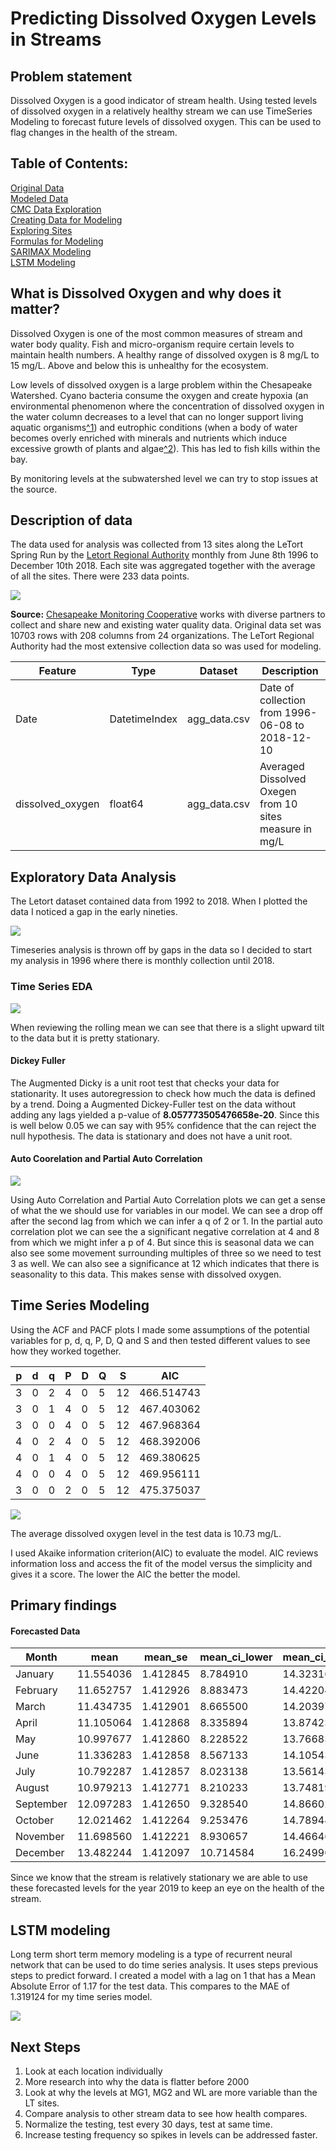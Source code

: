 
# Predicting Dissolved Oxygen Levels in Streams

## Problem statement
Dissolved Oxygen is a good indicator of stream health. Using tested levels of dissolved oxygen in a relatively healthy stream we can use TimeSeries Modeling to forecast future levels of dissolved oxygen. This can be used to flag changes in the health of the stream.

## Table of Contents:
[Original Data](./Data/cmcWaterQualitySamples.csv)  
[Modeled Data](./Data/DO_data.csv)  
[CMC Data Exploration](./Water_Quality_EDA.ipynb)  
[Creating Data for Modeling](./File_creation.py)  
[Exploring Sites](./Dissolved_Oxygen_Sites_exploration.ipynb)  
[Formulas for Modeling](./my_imports.py)  
[SARIMAX Modeling](./Dissolved_Oxygen_modeling.ipynb)  
[LSTM Modeling](./Dissolved_Oxygen_modeling-LSTM.ipynb)

## What is Dissolved Oxygen and why does it matter?
Dissolved Oxygen is one of the most common measures of stream and water body quality. Fish and micro-organism require certain levels to maintain health numbers. A healthy range of dissolved oxygen is 8 mg/L to 15 mg/L. Above and below this is unhealthy for the ecosystem.

Low levels of dissolved oxygen is a large problem within the Chesapeake Watershed. Cyano bacteria consume the oxygen and create hypoxia (an environmental phenomenon where the concentration of dissolved oxygen in the water column decreases to a level that can no longer support living aquatic organisms[^1](https://gulfhypoxia.net/about-hypoxia/)) and eutrophic conditions (when a body of water becomes overly enriched with minerals and nutrients which induce excessive growth of plants and algae[^2](https://www.nature.com/scitable/knowledge/library/eutrophication-causes-consequences-and-controls-in-aquatic-102364466)). This has led to fish kills within the bay.

By monitoring levels at the subwatershed level we can try to stop issues at the source.


## Description of data
The data used for analysis was collected from 13 sites along the LeTort Spring Run by the [Letort Regional Authority](http://www.letort.org/) monthly from June 8th 1996 to December 10th 2018. Each site was aggregated together with the average of all the sites. There were 233 data points.

![](./Images/Map_1.png)

**Source:** [Chesapeake Monitoring Cooperative](https://www.chesapeakemonitoringcoop.org/) works with diverse partners to collect and share new and existing water quality data. Original data set was 10703 rows with 208 columns from 24 organizations. The LeTort Regional Authority had the most extensive collection data so was used for modeling.

|Feature|Type|Dataset|Description|                     
|---|---|---|---|
|Date|DatetimeIndex|agg_data.csv|Date of collection from 1996-06-08 to 2018-12-10
|dissolved_oxygen|float64|agg_data.csv|Averaged Dissolved Oxegen from 10 sites measure in mg/L

## Exploratory Data Analysis  

The Letort dataset contained data from 1992 to 2018. When I plotted the data I noticed a gap in the early nineties.

![](./Images/DO_sample_letort.png)

Timeseries analysis is thrown off by gaps in the data so I decided to start my analysis in 1996 where there is monthly collection until 2018.

### Time Series EDA

![](./Images/Rolling_mean_3.png)

When reviewing the rolling mean we can see that there is a slight upward tilt to the data but it is pretty stationary.

#### Dickey Fuller
The Augmented Dicky is a unit root test that checks your data for stationarity. It uses autoregression to check how much the data is defined by a trend. Doing a Augmented Dickey-Fuller test on the data without adding any lags yielded a p-value of **8.057773505476658e-20**. Since this is well below 0.05 we can say with 95% confidence that the can reject the null hypothesis. The data is stationary and does not have a unit root.

#### Auto Coorelation and Partial Auto Correlation

![](./Images/acf_pacf_12.png)

Using Auto Correlation and Partial Auto Correlation plots we can get a sense of what the we should use for variables in our model. We can see a drop off after the second lag from which we can infer a q of 2 or 1. In the partial auto correlation plot we can see the a significant negative correlation at 4 and 8 from which we might infer a p of 4. But since this is seasonal data we can also see some movement surrounding multiples of three so we need to test 3 as well. We can also see a significance at 12 which indicates that there is seasonality to this data. This makes sense with dissolved oxygen.

## Time Series Modeling

Using the ACF and PACF plots I made some assumptions of the potential variables for p, d, q, P, D, Q and S and then tested different values to see how they worked together.


|p|d|q|P|D|Q|S|AIC|                     
|---|---|---|---|---|---|---|---|
3|0|2|4|0|5|12|466.514743
3|0|1|4|0|5|12|467.403062
3|0|0|4|0|5|12|467.968364
4|0|2|4|0|5|12|468.392006
4|0|1|4|0|5|12|469.380625
4|0|0|4|0|5|12|469.956111
3|0|0|2|0|5|12|475.375037

![](./Images/SARIMAX302.png)

The average dissolved oxygen level in the test data is 10.73 mg/L.

I used Akaike information criterion(AIC) to evaluate the model. AIC reviews information loss and access the fit of the model versus the simplicity and gives it a score. The lower the AIC the better the model.

## Primary findings

#### Forecasted Data

Month|	mean |	mean_se	| mean_ci_lower |	mean_ci_upper
|---|---|---|---|---|
January|	11.554036	|1.412845|	8.784910|	14.323161
February	|11.652757|	1.412926|	8.883473|	14.422040
March|11.434735	|1.412901	|8.665500	|14.203971
April|11.105064	|1.412868|	8.335894|	13.874235
May|10.997677	|1.412860|	8.228522|	13.766833
June|11.336283	|1.412858|	8.567133|	14.105434
July|10.792287|	1.412857|	8.023138|	13.561436
August|10.979213	|1.412771|	8.210233|	13.748193
September|12.097283	|1.412650|	9.328540|	14.866026
October|12.021462|	1.412264|	9.253476|	14.789448
November|11.698560|	1.412221|	8.930657|	14.466463
December|13.482244|	1.412097|	10.714584|	16.249904

Since we know that the stream is relatively stationary we are able to use these forecasted levels for the year 2019 to keep an eye on the health of the stream.

## LSTM modeling
Long term short term memory modeling is a type of recurrent neural network that can be used to do time series analysis. It uses steps previous steps to predict forward. I created a model with a lag on 1 that has a Mean Absolute Error of 1.17 for the test data. This compares to the MAE of 1.319124 for my time series model.

![](./Images/LSTM.png)

## Next Steps

1. Look at each location individually
2. More research into why the data is flatter before 2000
3. Look at why the levels at MG1, MG2 and WL are more variable than the LT sites.
4. Compare analysis to other stream data to see how health compares.
5. Normalize the testing, test every 30 days, test at same time.
6. Increase testing frequency so spikes in levels can be addressed faster.
